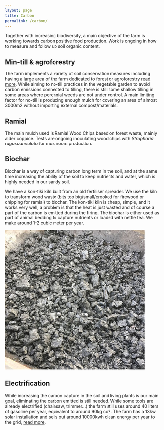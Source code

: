 ```yaml
---
layout: page
title: Carbon
permalink: /carbon/
---
```

Together with increasing biodiversity, a main objective of the farm is working towards carbon positive food production. Work is ongoing in how to measure and follow up soil organic content.

## Min-till & agroforestry
The farm implements a variety of soil conservation measures including having a large area of the farm dedicated to forest or agroforestry [read more](/about). While aiming to no-till practices in the vegetable garden to avoid carbon emissions connected to tilling, there is still some shallow tilling in some areas where perennial weeds are not under control. A main limiting factor for no-till is producing enough mulch for covering an area of almost 3000m2 without importing external compost/materials.

## Ramial
The main mulch used is Ramial Wood Chips based on forest waste, mainly alder coppice. Tests are ongoing inoculating wood chips with *Stropharia rugosoannulata* for mushroom production. 

## Biochar
Biochar is a way of capturing carbon long term in the soil, and at the same time increasing the ability of the soil to keep nutrients and water, which is highly needed in our sandy soil.

We have a kon-tiki kiln built from an old fertiliser spreader. We use the kiln to transform wood waste (bits too big/small/crooked for firewood or chipping for ramial) to biochar. The kon-tiki kiln is cheap, simple, and it works very well, a problem is that the heat is just wasted and of course a part of the carbon is emitted during the firing. The biochar is either used as part of animal bedding to capture nutrients or loaded with nettle tea. We make around 1-2 cubic meter per year.

![Biochar2](/public/pictures/biochar2.jpeg)

## Electrification
While increasing the carbon capture in the soil and living plants is our main goal, eliminating the carbon emitted is still needed. While some tools are already electrified (chainsaw, trimmer...) the farm still uses around 40 liters of gasoline per year, equivalent to around 90kg co2.
The farm has a 13kw solar installation and sells out around 10000kwh clean energy per year to the grid, [read more](/energy).
